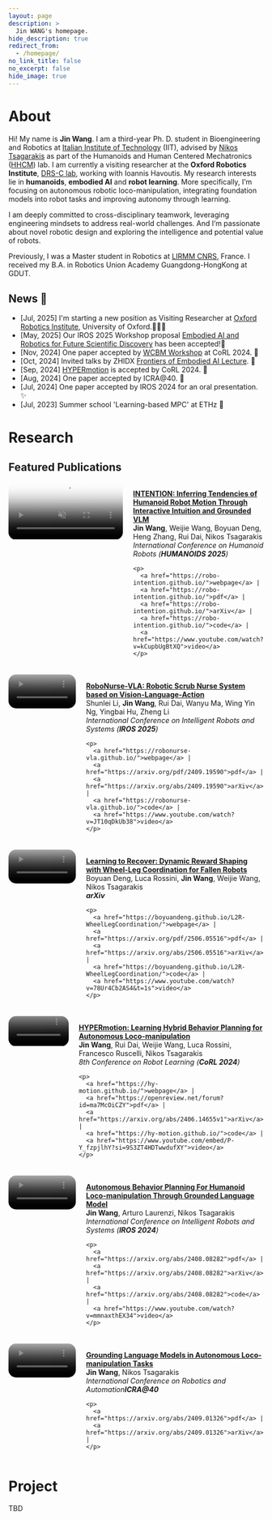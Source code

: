 ```yaml
---
layout: page
description: >
  Jin WANG's homepage.
hide_description: true
redirect_from:
  - /homepage/
no_link_title: false 
no_excerpt: false 
hide_image: true
---
```


# About

Hi! My name is **Jin Wang**. I am a third-year Ph. D. student in Bioengineering and Robotics at [Italian Institute of Technology](https://www.iit.it/) (IIT), advised by [Nikos Tsagarakis](https://hhcm.iit.it/our-staff-details/-/people/nikos-tsagarakis) as part of the Humanoids and Human Centered Mechatronics ([HHCM](https://hhcm.iit.it/home)) lab. I am currently a visiting researcher at the **Oxford Robotics Institute**, [DRS-C lab](https://ori.ox.ac.uk/labs/drs-control/), working with Ioannis Havoutis. My research interests lie in **humanoids**, **embodied AI** and **robot learning**. More specifically, I’m focusing on autonomous robotic loco-manipulation, integrating foundation models into robot tasks and improving autonomy through learning.

I am deeply committed to cross-disciplinary teamwork, leveraging engineering mindsets to address real-world challenges. And I’m passionate about novel robotic design and exploring the intelligence and potential value of robots.

Previously, I was a Master student in Robotics at [LIRMM CNRS](https://www.lirmm.fr/teams-en/IDH-en/), France. I received my B.A. in Robotics Union Academy Guangdong-HongKong at GDUT.


## News 📰
- [Jul, 2025] I'm starting a new position as Visiting Researcher at [Oxford Robotics Institute](https://ori.ox.ac.uk/), University of Oxford.🧑🏼‍🎓
- [May, 2025] Our IROS 2025 Workshop proposal [Embodied AI and Robotics for Future Scientific Discovery](https://airobot4sci.github.io/) has been accepted!🎉
- [Nov, 2024] One paper accepted by [WCBM Workshop](https://wcbm-workshop.github.io/) at CoRL 2024. 📃
- [Oct, 2024] Invited talks by ZHIDX  [Frontiers of Embodied AI Lecture](https://course.zhidx.com/c/MGZjNWEzOWJjZDcxODhlNTg2OTM=). 💬
- [Sep, 2024] [HYPERmotion](https://hy-motion.github.io/) is accepted by CoRL 2024. 🎉
- [Aug, 2024] One paper accepted by ICRA@40. 📃
- [Jul, 2024] One paper accepted by IROS 2024 for an oral presentation. ✨
- [Jul, 2023] Summer school 'Learning-based MPC' at ETHz 🚡

# Research
## Featured Publications

<div style="display: flex; align-items: flex-start; margin-bottom: 20px;">

  <!-- Intention -->
  <div style="flex: 1; padding-right: 20px;">
    <a href="https://robo-intention.github.io/">
      <video playsinline autoplay loop muted src="assets/video/intention_web.mp4" poster="assets/img/research/intention_web.gif" alt="sym" width="100%" style="padding-top:0px;padding-bottom:0px;border-radius:15px;"></video>
    </a>
  </div>

  <!-- 右侧：论文信息 -->
  <div style="flex: 1;">
    <p><a href="https://robo-intention.github.io/" id="INTENTION">
      <strong>INTENTION: Inferring Tendencies of Humanoid Robot Motion Through Interactive Intuition and Grounded VLM</strong></a><br>
      <strong>Jin Wang</strong>, Weijie Wang, Boyuan Deng, Heng Zhang, Rui Dai, Nikos Tsagarakis<br>
      <em>International Conference on Humanoid Robots (<strong>HUMANOIDS 2025</strong>)</em><br>
    </p>

    <p>
      <a href="https://robo-intention.github.io/">webpage</a> |
      <a href="https://robo-intention.github.io/">pdf</a> |
      <a href="https://robo-intention.github.io/">arXiv</a> |
      <a href="https://robo-intention.github.io/">code</a> |
      <a href="https://www.youtube.com/watch?v=kCupbUgBtXQ">video</a>
    </p>

  </div>
</div>

<div style="display: flex; align-items: flex-start; margin-bottom: 20px;">

  <!-- RoboNurse -->
  <div style="flex: 1; padding-right: 20px;">
    <a href="https://robonurse-vla.github.io/">
      <video playsinline autoplay loop muted src="assets/video/robonurse.mp4" poster="assets/img/research/robonurse.gif" alt="sym" width="100%" style="padding-top:0px;padding-bottom:0px;border-radius:15px;"></video>
    </a>
  </div>

  <!-- 右侧：论文信息 -->
  <div style="flex: 1;">
    <p><a href="https://robonurse-vla.github.io/" id="ROBONURSE">
      <strong>RoboNurse-VLA: Robotic Scrub Nurse System based on Vision-Language-Action</strong></a><br>
      Shunlei Li, <strong>Jin Wang</strong>, Rui Dai, Wanyu Ma, Wing Yin Ng, Yingbai Hu, Zheng Li<br>
      <em>International Conference on Intelligent Robots and Systems (<strong>IROS 2025</strong>)</em><br>
    </p>

    <p>
      <a href="https://robonurse-vla.github.io/">webpage</a> |
      <a href="https://arxiv.org/pdf/2409.19590">pdf</a> |
      <a href="https://arxiv.org/abs/2409.19590">arXiv</a> |
      <a href="https://robonurse-vla.github.io/">code</a> |
      <a href="https://www.youtube.com/watch?v=JT10qDkUb38">video</a>
    </p>

  </div>
</div>

<div style="display: flex; align-items: flex-start; margin-bottom: 20px;">

  <!-- Recovery -->
  <div style="flex: 1; padding-right: 20px;">
    <a href="https://boyuandeng.github.io/L2R-WheelLegCoordination/">
      <video playsinline autoplay loop muted src="assets/video/recovery.png" poster="assets/img/research/recovery.png" alt="sym" width="100%" style="padding-top:0px;padding-bottom:0px;border-radius:15px;"></video>
    </a>
  </div>

  <!-- 右侧：论文信息 -->
  <div style="flex: 1;">
    <p><a href="https://boyuandeng.github.io/L2R-WheelLegCoordination/" id="RECOVER">
      <strong>Learning to Recover: Dynamic Reward Shaping with Wheel-Leg Coordination for Fallen Robots</strong></a><br>
      Boyuan Deng, Luca Rossini, <strong>Jin Wang</strong>, Weijie Wang, Nikos Tsagarakis<br>
      <em><strong>arXiv</strong></em><br>
    </p>

    <p>
      <a href="https://boyuandeng.github.io/L2R-WheelLegCoordination/">webpage</a> |
      <a href="https://arxiv.org/pdf/2506.05516">pdf</a> |
      <a href="https://arxiv.org/abs/2506.05516">arXiv</a> |
      <a href="https://boyuandeng.github.io/L2R-WheelLegCoordination/">code</a> |
      <a href="https://www.youtube.com/watch?v=78Ur4Cb2AS4&t=1s">video</a>
    </p>

  </div>
</div>


<div style="display: flex; align-items: flex-start; margin-bottom: 20px;">

  <!-- Hymotion -->
  <div style="flex: 1; padding-right: 20px;">
    <a href="https://hy-motion.github.io/">
      <video playsinline autoplay loop muted src="assets/video/hymotion.mp4" poster="assets/img/research/hymotion.gif" alt="sym" width="100%" style="padding-top:0px;padding-bottom:0px;border-radius:15px;"></video>
    </a>
  </div>

  <!-- 右侧：论文信息 -->
  <div style="flex: 1;">
    <p><a href="https://hy-motion.github.io/" id="HYPERMOTION">
      <strong>HYPERmotion: Learning Hybrid Behavior Planning for Autonomous Loco-manipulation</strong></a><br>
      <strong>Jin Wang</strong>, Rui Dai, Weijie Wang, Luca Rossini, Francesco Ruscelli, Nikos Tsagarakis<br>
      <em>8th Conference on Robot Learning (<strong>CoRL 2024</strong>)</em><br>
    </p>

    <p>
      <a href="https://hy-motion.github.io/">webpage</a> |
      <a href="https://openreview.net/forum?id=ma7McOiCZY">pdf</a> |
      <a href="https://arxiv.org/abs/2406.14655v1">arXiv</a> |
      <a href="https://hy-motion.github.io/">code</a> |
      <a href="https://www.youtube.com/embed/P-Y_fzpjlhY?si=9S3ZT4HDTwwdufXY">video</a>
    </p>

  </div>
</div>


<div style="display: flex; align-items: flex-start; margin-bottom: 20px;">

  <!-- IROS24 -->
  <div style="flex: 1; padding-right: 20px;">
    <a href="https://arxiv.org/abs/2408.08282">
      <video playsinline autoplay loop muted src="assets/video/iros2024.mp4" poster="assets/img/research/iros2024.gif" alt="sym" width="100%" style="padding-top:0px;padding-bottom:0px;border-radius:15px;"></video>
    </a>
  </div>

  <!-- 右侧：论文信息 -->
  <div style="flex: 1;">
    <p><a href="https://arxiv.org/abs/2408.08282" id="IROS24">
      <strong>Autonomous Behavior Planning For Humanoid Loco-manipulation Through Grounded Language Model</strong></a><br>
      <strong>Jin Wang</strong>, Arturo Laurenzi, Nikos Tsagarakis<br>
      <em>International Conference on Intelligent Robots and Systems (<strong>IROS 2024</strong>)</em><br>
    </p>

    <p>
      <a href="https://arxiv.org/abs/2408.08282">pdf</a> |
      <a href="https://arxiv.org/abs/2408.08282">arXiv</a> |
      <a href="https://arxiv.org/abs/2408.08282">code</a> |
      <a href="https://www.youtube.com/watch?v=mmnaxthEX34">video</a>
    </p>

  </div>
</div>

<div style="display: flex; align-items: flex-start; margin-bottom: 20px;">

  <!-- 左侧：论文 GIF 动图 -->
  <div style="flex: 1; padding-right: 20px;">
    <a href="https://arxiv.org/abs/2409.01326">
      <video playsinline autoplay loop muted src="assets/img/research/ICRA@40.png" poster="assets/img/research/ICRA@40.png" alt="sym" width="100%" style="padding-top:0px;padding-bottom:0px;border-radius:15px;"></video>
    </a>
  </div>

  <!-- 右侧：论文信息 -->
  <div style="flex: 1;">
    <p><a href="https://arxiv.org/abs/2409.01326" id="HYPERMOTION">
      <strong>Grounding Language Models in Autonomous Loco-manipulation Tasks</strong></a><br>
      <strong>Jin Wang</strong>, Nikos Tsagarakis<br>
      <em>International Conference on Robotics and Automation<strong>ICRA@40</strong></em><br>
    </p>

    <p>
      <a href="https://arxiv.org/abs/2409.01326">pdf</a> |
      <a href="https://arxiv.org/abs/2409.01326">arXiv</a> |
    </p>

  </div>
</div>


# Project

TBD